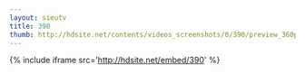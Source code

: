 ```yaml
---
layout: sieutv
title: 390
thumb: http://hdsite.net/contents/videos_screenshots/0/390/preview_360p.mp4.jpg
---
```

{% include iframe src='http://hdsite.net/embed/390' %}
 
